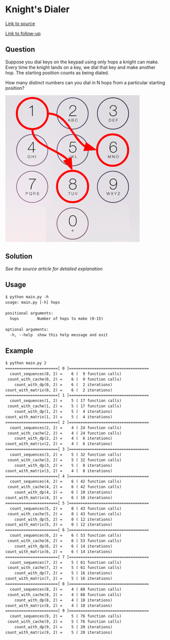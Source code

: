 # Knight's Dialer

[Link to source](https://medium.com/hackernoon/google-interview-questions-deconstructed-the-knights-dialer-f780d516f029)

[Link to follow-up](https://medium.com/@alexgolec/google-interview-questions-deconstructed-the-knights-dialer-impossibly-fast-edition-c288da1685b8)

## Question

Suppose you dial keys on the keypad using only hops a knight can make. Every time the knight lands on a key, we dial that key and make another hop. The starting position counts as being dialed.

How many distinct numbers can you dial in N hops from a particular starting position?

![Link to picture](dial_pad.png)

## Solution

_See the source article for detailed explanation_

## Usage

```txt
$ python main.py -h
usage: main.py [-h] hops

positional arguments:
  hops        Number of hops to make (0-15)

optional arguments:
  -h, --help  show this help message and exit
```

## Example

```txt
$ python main.py 2
=======================[ 0 ]===================================
  count_sequences(0, 2) =    6 (  9 function calls)
 count_with_cache(0, 2) =    6 (  9 function calls)
    count_with_dp(0, 2) =    6 (  2 iterations)
count_with_matrix(0, 2) =    6 (  2 iterations)
=======================[ 1 ]===================================
  count_sequences(1, 2) =    5 ( 17 function calls)
 count_with_cache(1, 2) =    5 ( 17 function calls)
    count_with_dp(1, 2) =    5 (  4 iterations)
count_with_matrix(1, 2) =    5 (  4 iterations)
=======================[ 2 ]===================================
  count_sequences(2, 2) =    4 ( 24 function calls)
 count_with_cache(2, 2) =    4 ( 24 function calls)
    count_with_dp(2, 2) =    4 (  6 iterations)
count_with_matrix(2, 2) =    4 (  6 iterations)
=======================[ 3 ]===================================
  count_sequences(3, 2) =    5 ( 32 function calls)
 count_with_cache(3, 2) =    5 ( 32 function calls)
    count_with_dp(3, 2) =    5 (  8 iterations)
count_with_matrix(3, 2) =    4 (  8 iterations)
=======================[ 4 ]===================================
  count_sequences(4, 2) =    6 ( 42 function calls)
 count_with_cache(4, 2) =    6 ( 42 function calls)
    count_with_dp(4, 2) =    6 ( 10 iterations)
count_with_matrix(4, 2) =    6 ( 10 iterations)
=======================[ 5 ]===================================
  count_sequences(5, 2) =    0 ( 43 function calls)
 count_with_cache(5, 2) =    0 ( 43 function calls)
    count_with_dp(5, 2) =    0 ( 12 iterations)
count_with_matrix(5, 2) =    0 ( 12 iterations)
=======================[ 6 ]===================================
  count_sequences(6, 2) =    6 ( 53 function calls)
 count_with_cache(6, 2) =    6 ( 53 function calls)
    count_with_dp(6, 2) =    6 ( 14 iterations)
count_with_matrix(6, 2) =    6 ( 14 iterations)
=======================[ 7 ]===================================
  count_sequences(7, 2) =    5 ( 61 function calls)
 count_with_cache(7, 2) =    5 ( 61 function calls)
    count_with_dp(7, 2) =    5 ( 16 iterations)
count_with_matrix(7, 2) =    5 ( 16 iterations)
=======================[ 8 ]===================================
  count_sequences(8, 2) =    4 ( 68 function calls)
 count_with_cache(8, 2) =    4 ( 68 function calls)
    count_with_dp(8, 2) =    4 ( 18 iterations)
count_with_matrix(8, 2) =    4 ( 18 iterations)
=======================[ 9 ]===================================
  count_sequences(9, 2) =    5 ( 76 function calls)
 count_with_cache(9, 2) =    5 ( 76 function calls)
    count_with_dp(9, 2) =    5 ( 20 iterations)
count_with_matrix(9, 2) =    5 ( 20 iterations)
```
